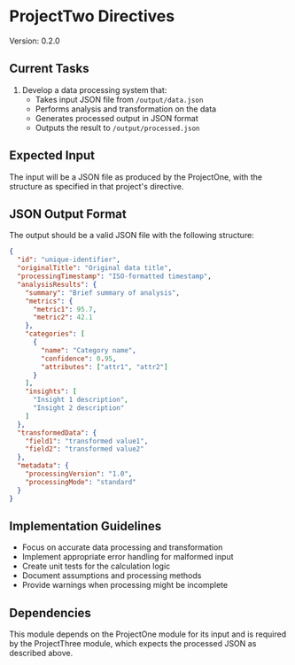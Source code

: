 # ProjectTwo Directives

Version: 0.2.0

## Current Tasks

1. Develop a data processing system that:
   - Takes input JSON file from `/output/data.json`
   - Performs analysis and transformation on the data
   - Generates processed output in JSON format
   - Outputs the result to `/output/processed.json`

## Expected Input

The input will be a JSON file as produced by the ProjectOne, with the structure as specified in that project's directive.

## JSON Output Format

The output should be a valid JSON file with the following structure:

```json
{
  "id": "unique-identifier",
  "originalTitle": "Original data title",
  "processingTimestamp": "ISO-formatted timestamp",
  "analysisResults": {
    "summary": "Brief summary of analysis",
    "metrics": {
      "metric1": 95.7,
      "metric2": 42.1
    },
    "categories": [
      {
        "name": "Category name",
        "confidence": 0.95,
        "attributes": ["attr1", "attr2"]
      }
    ],
    "insights": [
      "Insight 1 description",
      "Insight 2 description"
    ]
  },
  "transformedData": {
    "field1": "transformed value1",
    "field2": "transformed value2"
  },
  "metadata": {
    "processingVersion": "1.0",
    "processingMode": "standard"
  }
}
```

## Implementation Guidelines

- Focus on accurate data processing and transformation
- Implement appropriate error handling for malformed input
- Create unit tests for the calculation logic
- Document assumptions and processing methods
- Provide warnings when processing might be incomplete

## Dependencies

This module depends on the ProjectOne module for its input and is required by the ProjectThree module, which expects the processed JSON as described above. 